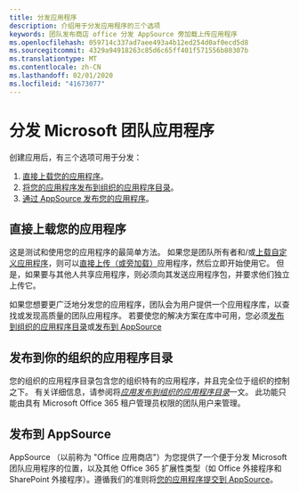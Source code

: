 ```yaml
---
title: 分发应用程序
description: 介绍用于分发应用程序的三个选项
keywords: 团队发布商店 office 分发 AppSource 旁加载上传应用程序
ms.openlocfilehash: 059714c337ad7aee493a4b12ed254d0af0ecd5d8
ms.sourcegitcommit: 4329a94918263c85d6c65ff401f571556b80307b
ms.translationtype: MT
ms.contentlocale: zh-CN
ms.lasthandoff: 02/01/2020
ms.locfileid: "41673077"
---
```

# <a name="distribute-your-microsoft-teams-app"></a>分发 Microsoft 团队应用程序

创建应用后，有三个选项可用于分发：

1. [直接上载您的应用程序](#upload-your-app-directly)。
2. [将您的应用程序发布到组织的应用程序目录](#publish-to-your-organizations-app-catalog)。
3. [通过 AppSource 发布您的应用程序](#publish-to-appsource)。

## <a name="upload-your-app-directly"></a>直接上载您的应用程序

这是测试和使用您的应用程序的最简单方法。 如果您是团队所有者和/或[上载自定义应用程序](/microsoftteams/admin-settings)，则可以[直接上传（或旁加载）](./apps-upload.md)应用程序，然后立即开始使用它。 但是，如果要与其他人共享应用程序，则必须向其发送应用程序包，并要求他们独立上传它。 

如果您想要更广泛地分发您的应用程序，团队会为用户提供一个应用程序库，以查找或发现高质量的团队应用程序。 若要使您的解决方案在库中可用，您必须[发布到组织的应用程序目录](#publish-to-your-organizations-app-catalog)或[发布到 AppSource](./appsource/publish.md) 

## <a name="publish-to-your-organizations-app-catalog"></a>发布到你的组织的应用程序目录

您的组织的应用程序目录包含您的组织特有的应用程序，并且完全位于组织的控制之下。 有关详细信息，请参阅将[*应用发布到组织的应用程序目录*](/microsoftteams/tenant-apps-catalog-teams)一文。 此功能只能由具有 Microsoft Office 365 租户管理员权限的团队用户来管理。

## <a name="publish-to-appsource"></a>发布到 AppSource

AppSource （以前称为 "Office 应用商店"）为您提供了一个便于分发 Microsoft 团队应用程序的位置，以及其他 Office 365 扩展性类型（如 Office 外接程序和 SharePoint 外接程序）。遵循我们的准则将[您的应用程序提交到 AppSource](./appsource/publish.md)。
